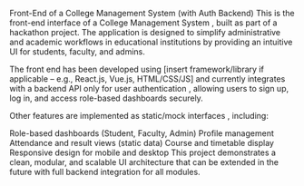 Front-End of a College Management System (with Auth Backend)
This is the front-end interface of a College Management System , built as part of a hackathon project. The application is designed to simplify administrative and academic workflows in educational institutions by providing an intuitive UI for students, faculty, and admins.

The front end has been developed using [insert framework/library if applicable – e.g., React.js, Vue.js, HTML/CSS/JS] and currently integrates with a backend API only for user authentication , allowing users to sign up, log in, and access role-based dashboards securely.

Other features are implemented as static/mock interfaces , including:

Role-based dashboards (Student, Faculty, Admin)
Profile management
Attendance and result views (static data)
Course and timetable display
Responsive design for mobile and desktop
This project demonstrates a clean, modular, and scalable UI architecture that can be extended in the future with full backend integration for all modules.
